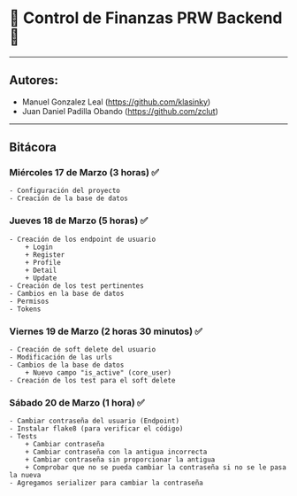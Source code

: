 # :money_with_wings: Control de Finanzas PRW Backend :money_with_wings:

---
## Autores:
- Manuel Gonzalez Leal (https://github.com/klasinky)
- Juan Daniel Padilla Obando (https://github.com/zclut)
---

## Bitácora

### Miércoles 17 de Marzo (3 horas) :white_check_mark:
    
    - Configuración del proyecto
    - Creación de la base de datos
    
### Jueves 18 de Marzo (5 horas) :white_check_mark:

    - Creación de los endpoint de usuario
        + Login
        + Register
        + Profile
        + Detail
        + Update
    - Creación de los test pertinentes
    - Cambios en la base de datos
    - Permisos
    - Tokens

### Viernes 19 de Marzo (2 horas 30 minutos) :white_check_mark:

    - Creación de soft delete del usuario
    - Modificación de las urls
    - Cambios de la base de datos
        + Nuevo campo "is_active" (core_user)     
    - Creación de los test para el soft delete

### Sábado 20 de Marzo (1 hora) :white_check_mark:

    - Cambiar contraseña del usuario (Endpoint)
    - Instalar flake8 (para verificar el código)
    - Tests
        + Cambiar contraseña
        + Cambiar contraseña con la antigua incorrecta
        + Cambiar contraseña sin proporcionar la antigua
        + Comprobar que no se pueda cambiar la contraseña si no se le pasa la nueva
    - Agregamos serializer para cambiar la contraseña

